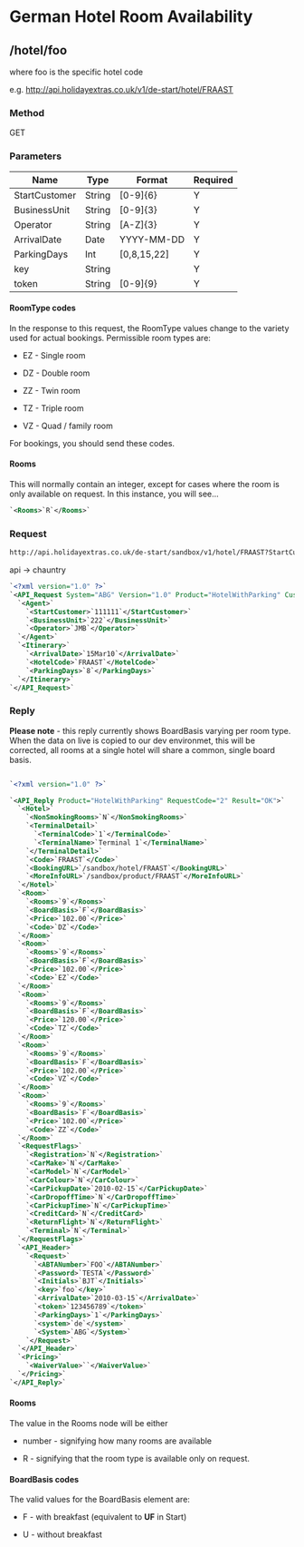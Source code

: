 # German Hotel Room Availability



## /hotel/foo

where foo is the specific hotel code

e.g. http://api.holidayextras.co.uk/v1/de-start/hotel/FRAAST

### Method

GET







### Parameters

 | Name          | Type   | Format      | Required | 
 | ----          | ----   | ------      | -------- | 
 | StartCustomer | String | [0-9]{6}    | Y        | 
 | BusinessUnit  | String | [0-9]{3}    | Y        | 
 | Operator      | String | [A-Z]{3}    | Y        | 
 | ArrivalDate   | Date   | YYYY-MM-DD  | Y        | 
 | ParkingDays   | Int    | [0,8,15,22] | Y        | 
 | key           | String |             | Y        | 
 | token         | String | [0-9]{9}    | Y        | 




#### RoomType codes

In the response to this request, the RoomType values change to the variety used for actual bookings. 
Permissible room types are:


*  EZ - Single room

*  DZ - Double room

*  ZZ - Twin room

*  TZ - Triple room

*  VZ - Quad / family room


For bookings, you should send these codes.

#### Rooms

This will normally contain an integer, except for cases where the room is only available on request. In this instance, you will see...

```xml
`<Rooms>`R`</Rooms>`
```










### Request

```html
http://api.holidayextras.co.uk/de-start/sandbox/v1/hotel/FRAAST?StartCustomer=111111&BusinessUnit=222&Operator=BJT&key=foo&ArrivalDate=15Mar10&token=123456789&ParkingDays=8
```


api -> chauntry
```xml
`<?xml version="1.0" ?>`
`<API_Request System="ABG" Version="1.0" Product="HotelWithParking" Customer="A" RequestCode="2" Session="123456789">`
  `<Agent>`
    `<StartCustomer>`111111`</StartCustomer>`
    `<BusinessUnit>`222`</BusinessUnit>`
    `<Operator>`JMB`</Operator>`
  `</Agent>`
  `<Itinerary>`
    `<ArrivalDate>`15Mar10`</ArrivalDate>`
    `<HotelCode>`FRAAST`</HotelCode>`
    `<ParkingDays>`8`</ParkingDays>`
  `</Itinerary>`
`</API_Request>`
```
























### Reply

**Please note** - this reply currently shows BoardBasis varying per room type. When the data on live is copied to our dev environmet, this will be corrected, all rooms at a single hotel will share a common, single board basis.

```xml

`<?xml version="1.0" ?>`

`<API_Reply Product="HotelWithParking" RequestCode="2" Result="OK">`
  `<Hotel>`
    `<NonSmokingRooms>`N`</NonSmokingRooms>`
    `<TerminalDetail>`
      `<TerminalCode>`1`</TerminalCode>`
      `<TerminalName>`Terminal 1`</TerminalName>`
    `</TerminalDetail>`
    `<Code>`FRAAST`</Code>`
    `<BookingURL>`/sandbox/hotel/FRAAST`</BookingURL>`
    `<MoreInfoURL>`/sandbox/product/FRAAST`</MoreInfoURL>`
  `</Hotel>`
  `<Room>`
    `<Rooms>`9`</Rooms>`
    `<BoardBasis>`F`</BoardBasis>`
    `<Price>`102.00`</Price>`
    `<Code>`DZ`</Code>`
  `</Room>`
  `<Room>`
    `<Rooms>`9`</Rooms>`
    `<BoardBasis>`F`</BoardBasis>`
    `<Price>`102.00`</Price>`
    `<Code>`EZ`</Code>`
  `</Room>`
  `<Room>`
    `<Rooms>`9`</Rooms>`
    `<BoardBasis>`F`</BoardBasis>`
    `<Price>`120.00`</Price>`
    `<Code>`TZ`</Code>`
  `</Room>`
  `<Room>`
    `<Rooms>`9`</Rooms>`
    `<BoardBasis>`F`</BoardBasis>`
    `<Price>`102.00`</Price>`
    `<Code>`VZ`</Code>`
  `</Room>`
  `<Room>`
    `<Rooms>`9`</Rooms>`
    `<BoardBasis>`F`</BoardBasis>`
    `<Price>`102.00`</Price>`
    `<Code>`ZZ`</Code>`
  `</Room>`
  `<RequestFlags>`
    `<Registration>`N`</Registration>`
    `<CarMake>`N`</CarMake>`
    `<CarModel>`N`</CarModel>`
    `<CarColour>`N`</CarColour>`
    `<CarPickupDate>`2010-02-15`</CarPickupDate>`
    `<CarDropoffTime>`N`</CarDropoffTime>`
    `<CarPickupTime>`N`</CarPickupTime>`
    `<CreditCard>`N`</CreditCard>`
    `<ReturnFlight>`N`</ReturnFlight>`
    `<Terminal>`N`</Terminal>`
  `</RequestFlags>`
  `<API_Header>`
    `<Request>`
      `<ABTANumber>`FOO`</ABTANumber>`
      `<Password>`TESTA`</Password>`
      `<Initials>`BJT`</Initials>`
      `<key>`foo`</key>`
      `<ArrivalDate>`2010-03-15`</ArrivalDate>`
      `<token>`123456789`</token>`
      `<ParkingDays>`1`</ParkingDays>`
      `<system>`de`</system>`
      `<System>`ABG`</System>`
    `</Request>`
  `</API_Header>`
  `<Pricing>`
    `<WaiverValue>``</WaiverValue>`
  `</Pricing>`
`</API_Reply>`

```

#### Rooms

The value in the Rooms node will be either


*  number - signifying how many rooms are available

*  R - signifying that the room type is available only on request.

#### BoardBasis codes

The valid values for the BoardBasis element are:


*  F - with breakfast (equivalent to **UF** in Start)

*  U - without breakfast



